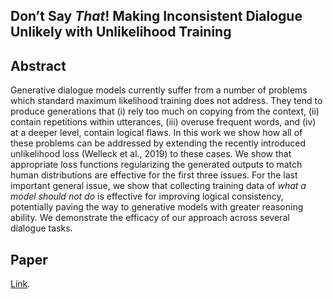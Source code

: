 ## Don’t Say _That_! Making Inconsistent Dialogue Unlikely with Unlikelihood Training



## Abstract

Generative dialogue models currently suffer from a number of problems which standard maximum likelihood training 
does not address.  They tend to produce generations that (i) rely too much on copying from the context, (ii) 
contain repetitions within utterances, (iii) overuse frequent words, and (iv) at a deeper level, contain logical flaws.
In this work we show how all of these problems can be addressed by extending the recently introduced unlikelihood loss 
(Welleck et al., 2019) to these cases. We show that appropriate loss functions regularizing the generated outputs to 
match human distributions are effective for the first three issues. For the last important general issue, we show that 
collecting training data of _what a model should not do_ is effective for improving logical consistency, 
potentially paving the way to generative models with greater reasoning ability. 
We demonstrate the efficacy of our approach across several dialogue tasks.

## Paper

[Link](https://tbd).
 
